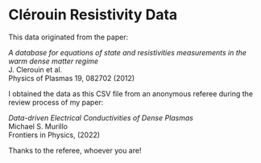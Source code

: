 
# Clérouin Resistivity Data

This data originated from the paper: 

_A database for equations of state and resistivities measurements in the warm dense matter regime_\
J. Clerouin et al.\
Physics of Plasmas 19, 082702 (2012)

I obtained the data as this CSV file from an anonymous referee during the review process of my paper:

_Data-driven Electrical Conductivities of Dense Plasmas_\
Michael S. Murillo\
Frontiers in Physics, (2022)

Thanks to the referee, whoever you are! 

